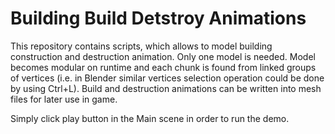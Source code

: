 # Building Build Detstroy Animations

This repository contains scripts, which allows to model building construction and destruction animation. Only one model is needed. Model becomes modular on runtime and each chunk is found from linked groups of vertices (i.e. in Blender similar vertices selection operation could be done by using Ctrl+L). Build and destruction animations can be written into mesh files for later use in game.

Simply click play button in the Main scene in order to run the demo.
